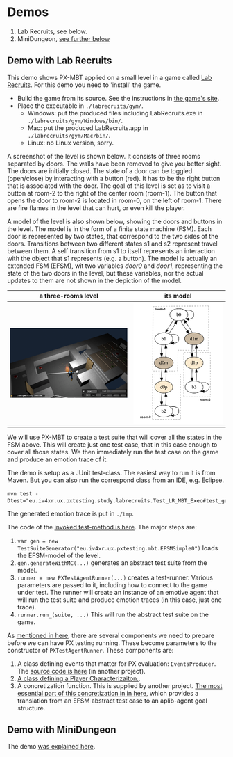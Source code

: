 # Demos

1. Lab Recruits, see below.
1. MiniDungeon, [see further below](LR_3rooms.md#demo-md)

## Demo with Lab Recruits

This demo shows PX-MBT applied on a small level in a game called [Lab Recruits](https://github.com/iv4xr-project/labrecruits). For this demo you need to 'install' the game.

   * Build the game from its source. See the instructions in [the game's site](https://github.com/iv4xr-project/labrecruits).
   * Place the executable in `./labrecruits/gym/`.
      * Windows: put the produced files including LabRecruits.exe in `./labrecruits/gym/Windows/bin/`.
      * Mac: put the produced LabRecruits.app in `./labrecruits/gym/Mac/bin/`.
      * Linux: no Linux version, sorry.

A screenshot of the level is shown below. It consists of three rooms separated by doors. The walls have been removed to give you better sight. The doors are initially closed. The state of a door can be toggled (open/close) by interacting with a button (red). It has to be the right button that is associated with the door. The goal of this level is set as to visit a button at room-2 to the right of the center room (room-1). The button that opens the door to room-2 is located in room-0, on the left of room-1. There are fire flames in the level that can hurt, or even kill the player.

A model of the level is also shown below, showing the doors and buttons in the level.
The model is in the form of a finite state machine (FSM).
Each door is represented by two states, that correspond to the two sides of the doors. Transitions between two different states s1 and s2 represent travel between them. A self transition from s1 to itself represents an interaction with the object that s1 represents (e.g. a button). The model is actually an extended FSM (EFSM), wit two variables _door0_ and _door1_, representing the state of the two doors in the level, but these variables, nor the actual updates to them are not shown in the depiction of the model.

| a three-rooms level | its model |
|---|---|
| ![a three-rooms level](./threerooms.png) | ![a three-rooms level](./fsmSimple.png) |

We will use PX-MBT to create a test suite that will cover all the states in the FSM above. This will create just one test case, that in this case enough to cover all those states. We then immediately run the test case on the game and produce an emotion trace of it.

The demo is setup as a JUnit test-class.
The easiest way to run it is from Maven. But you can also run the correspond class from an IDE, e.g. Eclipse.

```
mvn test -Dtest="eu.iv4xr.ux.pxtesting.study.labrecruits.Test_LR_MBT_Exec#test_generate_and_exec"
```

The generated emotion trace is put in `./tmp`.

The code of the [invoked test-method is here](./src/test/java/eu/iv4xr/ux/pxtesting/study/labrecruits/Test_LR_MBT_Exec). The major steps are:

   1. `var gen = new TestSuiteGenerator("eu.iv4xr.ux.pxtesting.mbt.EFSMSimple0")` loads the EFSM-model of the level.
   1. `gen.generateWithMC(...)` generates an abstract test suite from the model.
   1. `runner = new PXTestAgentRunner(...)` creates a test-runner. Various parameters are passed to it, including how to connect to the game under test. The runner will create an instance of an emotive agent that will run the test suite and produce emotion traces (in this case, just one trace).
   1. `runner.run_(suite, ...)` This will run the abstract test suite on the game.

As [mentioned in here](./preppx.md), there are several components we need to prepare before we can have PX testing running. These become parameters to the constructor of `PXTestAgentRunner`. These components are:

   1. A class defining events that matter for PX evaluation: `EventsProducer`. The [source code is here](https://github.com/iv4xr-project/iv4xrDemo/blob/master/src/main/java/agents/EventsProducer.java) (in another project).
   1. [A class defining a Player Characterizaiton.](./src/main/java/eu/iv4xr/ux/pxtesting/study/labrecruits/PlayerThreeCharacterization).
   1. A concretization function. This is supplied by another project. [The most essential part of this concretization in in here](https://github.com/iv4xr-project/iv4xr-mbt/blob/master/src/main/java/eu/fbk/iv4xr/mbt/concretization/impl/LabRecruitsTestConcretizer.java), which provides a translation from an EFSM abstract test case to an aplib-agent goal structure.

## Demo with MiniDungeon <a name="demo-md"></a>

The demo [was explained here](./MD_L5.md).
